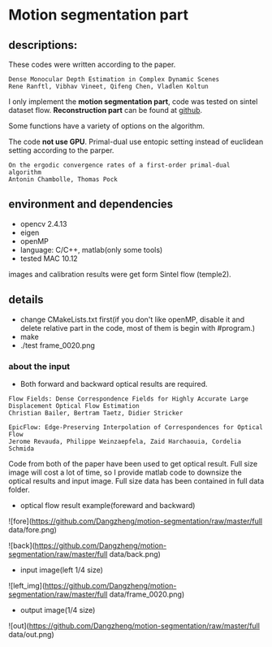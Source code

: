 # Motion segmentation part

## descriptions:

These codes were written according to the paper.

```
Dense Monocular Depth Estimation in Complex Dynamic Scenes
Rene Ranftl, Vibhav Vineet, Qifeng Chen, Vladlen Koltun 
```
I only implement the **motion segmentation part**, code was tested on sintel dataset flow. **Reconstruction part** can be found at [github](https://github.com/cvfish/VideoPopup).

Some functions have a variety of options on the algorithm.

The code **not use GPU**. Primal-dual use entopic setting instead of euclidean setting according to the parper.

```
On the ergodic convergence rates of a first-order primal-dual algorithm
Antonin Chambolle, Thomas Pock
```

## environment and dependencies

* opencv 2.4.13
* eigen
* openMP
* language: C/C++, matlab(only some tools)
* tested MAC 10.12

images and calibration results were get form Sintel flow (temple2).

## details

* change CMakeLists.txt first(if you don't like openMP, disable it and delete relative part in the code, most of them is begin with #program.)
* make
* ./test frame_0020.png

### about the input
* Both forward and backward optical results are required. 

```
Flow Fields: Dense Correspondence Fields for Highly Accurate Large Displacement Optical Flow Estimation
Christian Bailer, Bertram Taetz, Didier Stricker
```
```
EpicFlow: Edge-Preserving Interpolation of Correspondences for Optical Flow
Jerome Revauda, Philippe Weinzaepfela, Zaid Harchaouia, Cordelia Schmida
```
Code from both of the paper have been used to get optical result. Full size image will cost a lot of time, so I provide matlab code to downsize the optical results and input image. Full size data has been contained in full data folder.

* optical flow result example(foreward and backward)

![fore](https://github.com/Dangzheng/motion-segmentation/raw/master/full data/fore.png)
 
![back](https://github.com/Dangzheng/motion-segmentation/raw/master/full data/back.png)

* input image(left 1/4 size)

![left_img](https://github.com/Dangzheng/motion-segmentation/raw/master/full data/frame_0020.png)

* output image(1/4 size)

![out](https://github.com/Dangzheng/motion-segmentation/raw/master/full data/out.png)